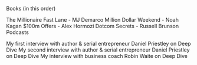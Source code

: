 Books (in this order)

​The Millionaire Fast Lane - MJ Demarco
​Million Dollar Weekend - Noah Kagan
​$100m Offers - Alex Hormozi
​Dotcom Secrets - Russell Brunson
Podcasts

​My first interview with author & serial entrepreneur Daniel Priestley on Deep Dive​
​My second interview with author & serial entrepreneur Daniel Priestley on Deep Dive​
​My interview with business coach Robin Waite on Deep Dive